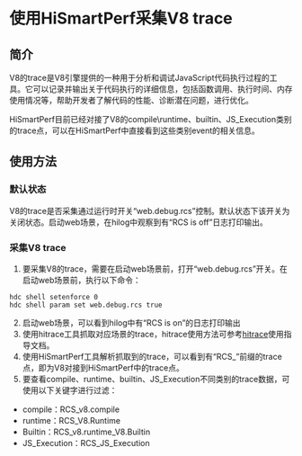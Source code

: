 # 使用HiSmartPerf采集V8 trace

## 简介

V8的trace是V8引擎提供的一种用于分析和调试JavaScript代码执行过程的工具。它可以记录并输出关于代码执行的详细信息，包括函数调用、执行时间、内存使用情况等，帮助开发者了解代码的性能、诊断潜在问题，进行优化。

HiSmartPerf目前已经对接了V8的compile\runtime、builtin、JS_Execution类别的trace点，可以在HiSmartPerf中直接看到这些类别event的相关信息。

## 使用方法

### 默认状态
V8的trace是否采集通过运行时开关“web.debug.rcs”控制。默认状态下该开关为关闭状态。启动web场景，在hilog中观察到有“RCS is off”日志打印输出。

### 采集V8 trace
1. 要采集V8的trace，需要在启动web场景前，打开“web.debug.rcs”开关。在启动web场景前，执行以下命令：

``` shell
hdc shell setenforce 0
hdc shell param set web.debug.rcs true
```
2. 启动web场景，可以看到hilog中有“RCS is on”的日志打印输出
3. 使用hitrace工具抓取对应场景的trace，hitrace使用方法可参考[hitrace](../dfx/hitrace.md)使用指导文档。
4. 使用HiSmartPerf工具解析抓取到的trace，可以看到有“RCS_”前缀的trace点，即为V8对接到HiSmartPerf中的trace点。
5. 要查看compile、runtime、builtin、JS_Execution不同类别的trace数据，可使用以下关键字进行过滤：
- compile：RCS_v8.compile
- runtime：RCS_V8.Runtime
- Builtin：RCS_v8.runtime_V8.Builtin
- JS_Execution：RCS_JS_Execution
